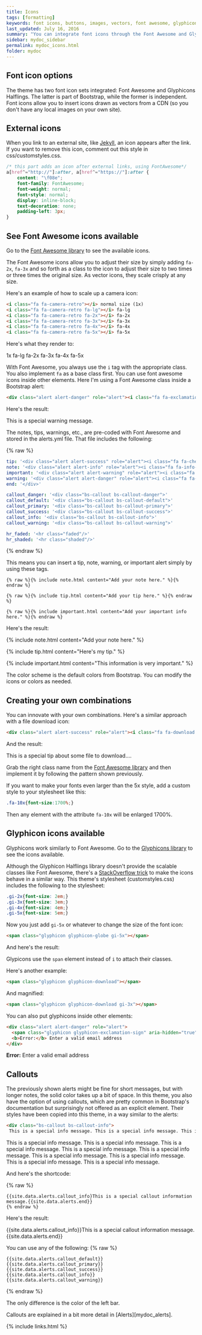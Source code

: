 ```yaml
---
title: Icons
tags: [formatting]
keywords: font icons, buttons, images, vectors, font awesome, glyphicons
last_updated: July 16, 2016
summary: "You can integrate font icons through the Font Awesome and Glyphical Halflings libraries. These libraries allow you to embed icons through their libraries delivered as a link reference. You don't need any image libraries downloaded in your project."
sidebar: mydoc_sidebar
permalink: mydoc_icons.html
folder: mydoc
---
```


## Font icon options
The theme has two font icon sets integrated: Font Awesome and Glyphicons Halflings. The latter is part of Bootstrap, while the former is independent. Font icons allow you to insert icons drawn as vectors from a CDN (so you don't have any local images on your own site).

## External icons

When you link to an external site, like [Jekyll](http://jekyllrb.com), an icon appears after the link. If you want to remove this icon, comment out this style in css/customstyles.css.

```css
/* this part adds an icon after external links, using FontAwesome*/
a[href^="http://"]:after, a[href^="https://"]:after {
    content: "\f08e";
    font-family: FontAwesome;
    font-weight: normal;
    font-style: normal;
    display: inline-block;
    text-decoration: none;
    padding-left: 3px;
}
```

## See Font Awesome icons available

Go to the [Font Awesome library](http://fortawesome.github.io/Font-Awesome/icons/) to see the available icons.

The Font Awesome icons allow you to adjust their size by simply adding `fa-2x`, `fa-3x` and so forth as a class to the icon to adjust their size to two times or three times the original size. As vector icons, they scale crisply at any size.

Here's an example of how to scale up a camera icon:

```html
<i class="fa fa-camera-retro"></i> normal size (1x)
<i class="fa fa-camera-retro fa-lg"></i> fa-lg
<i class="fa fa-camera-retro fa-2x"></i> fa-2x
<i class="fa fa-camera-retro fa-3x"></i> fa-3x
<i class="fa fa-camera-retro fa-4x"></i> fa-4x
<i class="fa fa-camera-retro fa-5x"></i> fa-5x
```

Here's what they render to:

<i class="fa fa-camera-retro"></i> 1x
<i class="fa fa-camera-retro fa-lg"></i> fa-lg
<i class="fa fa-camera-retro fa-2x"></i> fa-2x
<i class="fa fa-camera-retro fa-3x"></i> fa-3x
<i class="fa fa-camera-retro fa-4x"></i> fa-4x
<i class="fa fa-camera-retro fa-5x"></i> fa-5x

With Font Awesome, you always use the `i` tag with the appropriate class. You also implement `fa` as a base class first. You can use font awesome icons inside other elements. Here I'm using a Font Awesome class inside a Bootstrap alert:

```html
<div class="alert alert-danger" role="alert"><i class="fa fa-exclamation-circle"></i> <b>Warning: </b>This is a special warning message.
```

Here's the result:

<div class="alert alert-danger" role="alert"><i class="fa fa-exclamation-circle fa-lg"></i> This is a special warning message.</div>

The notes, tips, warnings, etc., are pre-coded with Font Awesome and stored in the alerts.yml file. That file includes the following:

{% raw %}
```yaml
tip: '<div class="alert alert-success" role="alert"><i class="fa fa-check-square-o"></i> <b>Tip: </b>'
note: '<div class="alert alert-info" role="alert"><i class="fa fa-info-circle"></i> <b>Note: </b>'
important: '<div class="alert alert-warning" role="alert"><i class="fa fa-warning"></i> <b>Important: </b>'
warning: '<div class="alert alert-danger" role="alert"><i class="fa fa-exclamation-circle"></i> <b>Warning: </b>'
end: '</div>'

callout_danger: '<div class="bs-callout bs-callout-danger">'
callout_default: '<div class="bs-callout bs-callout-default">'
callout_primary: '<div class="bs-callout bs-callout-primary">'
callout_success: '<div class="bs-callout bs-callout-success">'
callout_info: '<div class="bs-callout bs-callout-info">'
callout_warning: '<div class="bs-callout bs-callout-warning">'

hr_faded: '<hr class="faded"/>'
hr_shaded: '<hr class="shaded"/>'
```
{% endraw %}

This means you can insert a tip, note, warning, or important alert simply by using these tags.


```liquid
{% raw %}{% include note.html content="Add your note here." %}{% endraw %}
```


```liquid
{% raw %}{% include tip.html content="Add your tip here." %}{% endraw %}
```


```liquid
{% raw %}{% include important.html content="Add your important info here." %}{% endraw %}
```
Here's the result:

{% include note.html content="Add your note here." %}

{% include tip.html content="Here's my tip." %}

{% include important.html content="This information is very important." %}

The color scheme is the default colors from Bootstrap. You can modify the icons or colors as needed.

## Creating your own combinations

You can innovate with your own combinations. Here's a similar approach with a file download icon:

```html
<div class="alert alert-success" role="alert"><i class="fa fa-download fa-lg"></i> This is a special tip about some file to download....</div>
```

And the result:

<div class="alert alert-success" role="alert"><i class="fa fa-download fa-lg"></i> This is a special tip about some file to download....</div>


Grab the right class name from the [Font Awesome library](http://fortawesome.github.io/Font-Awesome/icons/) and then implement it by following the pattern shown previously.

If you want to make your fonts even larger than the 5x style, add a custom style to your stylesheet like this:

```css
.fa-10x{font-size:1700%;}
```

Then any element with the attribute `fa-10x` will be enlarged 1700%.

## Glyphicon icons available

Glyphicons work similarly to Font Awesome. Go to the [Glyphicons library](http://getbootstrap.com/components/#glyphicons) to see the icons available.

Although the Glyphicon Halflings library doesn't provide the scalable classes like Font Awesome, there's a [StackOverflow trick](http://stackoverflow.com/questions/24960201/how-do-i-make-glyphicons-bigger-change-size)  to make the icons behave in a similar way. This theme's stylesheet (customstyles.css) includes the following to the stylesheet:

```css
.gi-2x{font-size: 2em;}
.gi-3x{font-size: 3em;}
.gi-4x{font-size: 4em;}
.gi-5x{font-size: 5em;}
```

Now you just add `gi-5x` or whatever to change the size of the font icon:

```html
<span class="glyphicon glyphicon-globe gi-5x"></span>
```

And here's the result:

<span class="glyphicon glyphicon-globe gi-5x"></span>

Glypicons use the `span` element instead of `i` to attach their classes.

Here's another example:

```html
<span class="glyphicon glyphicon-download"></span>
```

<span class="glyphicon glyphicon-download"></span>

And magnified:

```html
<span class="glyphicon glyphicon-download gi-3x"></span>
```

<span class="glyphicon glyphicon-download gi-3x"></span>

You can also put glyphicons inside other elements:

```html
<div class="alert alert-danger" role="alert">
  <span class="glyphicon glyphicon-exclamation-sign" aria-hidden="true"></span>
  <b>Error:</b> Enter a valid email address
</div>
```

<div class="alert alert-danger" role="alert">
  <span class="glyphicon glyphicon-exclamation-sign" aria-hidden="true"></span>
  <b>Error:</b> Enter a valid email address
</div>

## Callouts

The previously shown alerts might be fine for short messages, but with longer notes, the solid color takes up a bit of space. In this theme, you also have the option of using callouts, which are pretty common in Bootstrap's documentation but surprisingly not offered as an explicit element. Their styles have been copied into this theme, in a way similar to the alerts:

```html
<div class="bs-callout bs-callout-info">
 This is a special info message. This is a special info message. This is a special info message. This is a special info message. This is a special info message. This is a special info message. This is a special info message. This is a special info message. This is a special info message. </div>
```

<div class="alert alert-info" role="alert"><span class="glyphicon glyphicon-question-sign"></span> This is a special info message. This is a special info message. This is a special info message. This is a special info message. This is a special info message. This is a special info message. This is a special info message. This is a special info message. This is a special info message. </div>

And here's the shortcode:

{% raw %}
```
{{site.data.alerts.callout_info}This is a special callout information message.{{site.data.alerts.end}}
{% endraw %}
```

Here's the result:

{{site.data.alerts.callout_info}}This is a special callout information message.{{site.data.alerts.end}}

You can use any of the following:
{% raw %}
```
{{site.data.alerts.callout_default}}
{{site.data.alerts.callout_primary}}
{{site.data.alerts.callout_success}}
{{site.data.alerts.callout_info}}
{{site.data.alerts.callout_warning}}
```
{% endraw %}

The only difference is the color of the left bar.

Callouts are explained in a bit more detail in [Alerts][mydoc_alerts].

{% include links.html %}
